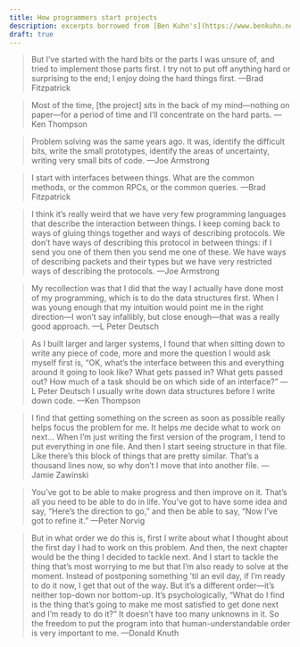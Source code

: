 ```yaml
---
title: How programmers start projects
description: excerpts borrowed from [Ben Kuhn's](https://www.benkuhn.net/caw-start/) post.
draft: true
---
```


> But I’ve started with the hard bits or the parts I was unsure of, and tried to implement those parts first. I try not to put off anything hard or surprising to the end; I enjoy doing the hard things first. —Brad Fitzpatrick

> Most of the time, [the project] sits in the back of my mind—nothing on paper—for a period of time and I’ll concentrate on the hard parts. —Ken Thompson

> Problem solving was the same years ago. It was, identify the difficult bits, write the small prototypes, identify the areas of uncertainty, writing very small bits of code. —Joe Armstrong

>  I start with interfaces between things. What are the common methods, or the common RPCs, or the common queries. —Brad Fitzpatrick

>  I think it’s really weird that we have very few programming languages that describe the interaction between things. I keep coming back to ways of gluing things together and ways of describing protocols. We don’t have ways of describing this protocol in between things: if I send you one of them then you send me one of these. We have ways of describing packets and their types but we have very restricted ways of describing the protocols. —Joe Armstrong

> My recollection was that I did that the way I actually have done most of my programming, which is to do the data structures first. When I was young enough that my intuition would point me in the right direction—I won’t say infallibly, but close enough—that was a really good approach. —L Peter Deutsch

> As I built larger and larger systems, I found that when sitting down to write any piece of code, more and more the question I would ask myself first is, “OK, what’s the interface between this and everything around it going to look like? What gets passed in? What gets passed out? How much of a task should be on which side of an interface?” —L Peter Deutsch
> I usually write down data structures before I write down code. —Ken Thompson

> I find that getting something on the screen as soon as possible really helps focus the problem for me. It helps me decide what to work on next… When I’m just writing the first version of the program, I tend to put everything in one file. And then I start seeing structure in that file. Like there’s this block of things that are pretty similar. That’s a thousand lines now, so why don’t I move that into another file. —Jamie Zawinski

> You’ve got to be able to make progress and then improve on it. That’s all you need to be able to do in life. You’ve got to have some idea and say, “Here’s the direction to go,” and then be able to say, “Now I’ve got to refine it.” —Peter Norvig

> But in what order we do this is, first I write about what I thought about the first day I had to work on this problem. And then, the next chapter would be the thing I decided to tackle next. And I start to tackle the thing that’s most worrying to me but that I’m also ready to solve at the moment. Instead of postponing something ’til an evil day, if I’m ready to do it now, I get that out of the way. But it’s a different order—it’s neither top-down nor bottom-up. It’s psychologically, “What do I find is the thing that’s going to make me most satisfied to get done next and I’m ready to do it?” It doesn’t have too many unknowns in it. So the freedom to put the program into that human-understandable order is very important to me. —Donald Knuth

